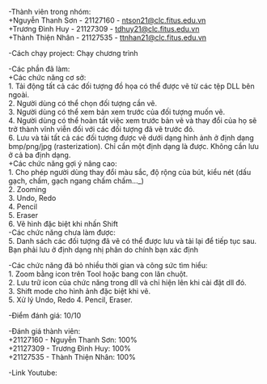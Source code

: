 -Thành viên trong nhóm:  
  +Nguyễn Thanh Sơn - 21127160 - ntson21@clc.fitus.edu.vn  
  +Trương Đình Huy - 21127309 - tdhuy21@clc.fitus.edu.vn  
  +Thành Thiện Nhân - 21127535 - ttnhan21@clc.fitus.edu.vn  
  
-Cách chạy project: Chạy chương trình  
  
-Các phần đã làm:  
  +Các chức năng cơ sở:  
    1. Tải động tất cả các đối tượng đồ họa có thể được vẽ từ các tệp DLL bên ngoài.  
	2. Người dùng có thể chọn đối tượng cần vẽ.  
	3. Người dùng có thể xem bản xem trước của đối tượng muốn vẽ.  
	4. Người dùng có thể hoàn tất việc xem trước bản vẽ và thay đổi của họ sẽ trở thành vĩnh viễn đối với các đối tượng đã vẽ trước đó.  
	6. Lưu và tải tất cả các đối tượng được vẽ dưới dạng hình ảnh ở định dạng bmp/png/jpg (rasterization). Chỉ cần một định dạng là được. Không cần lưu ở cả ba định dạng.  
  +Các chức năng gợi ý nâng cao:  
	1. Cho phép người dùng thay đổi màu sắc, độ rộng của bút, kiểu nét (dấu gạch, chấm, gạch ngang chấm chấm..._)  
	2. Zooming  
	3. Undo, Redo  
	4. Pencil  
	5. Eraser  
	6. Vẽ hình đặc biệt khi nhấn Shift  
-Các chức năng chưa làm được:  
	5. Danh sách các đối tượng đã vẽ có thể được lưu và tải lại để tiếp tục sau. Bạn phải lưu ở định dạng nhị phân do chính bạn xác định  
  
-Các chức năng đã bỏ nhiều thời gian và công sức tìm hiểu:  
	1. Zoom bằng icon trên Tool hoặc bang con lăn chuột.  
	2. Lưu trữ icon của chức năng trong dll và chỉ hiện lên khi cài đặt dll đó.  
	3. Shift mode cho hình ảnh đặc biệt khi vẽ.  
	5. Xử lý Undo, Redo
	4. Pencil, Eraser.  
  
-Điểm đánh giá: 10/10  
  
-Đánh giá thành viên:  
  +21127160 - Nguyễn Thanh Sơn: 100%  
  +21127309 - Trương Đình Huy: 100%  
  +21127535 - Thành Thiện Nhân: 100%  

-Link Youtube: 
